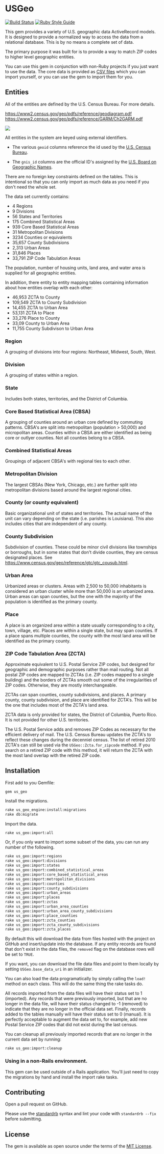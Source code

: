 # USGeo

[![Build Status](https://travis-ci.com/bdurand/us_geo.svg?branch=master)](https://travis-ci.com/bdurand/us_geo)
[![Ruby Style Guide](https://img.shields.io/badge/code_style-standard-brightgreen.svg)](https://github.com/testdouble/standard)

This gem provides a variety of U.S. geographic data ActiveRecord models. It is designed to provide a normalized way to access the data from a relational database. This is by no means a complete set of data.

The primary purpose it was built for is to provide a way to match ZIP codes to higher level geographic entities.

You can use this gem in conjunction with non-Ruby projects if you just want to use the data. The core data is provided as [CSV files](./data/2020_dist/) which you can import yourself, or you can use the gem to import them for you.

## Entities

All of the entities are defined by the U.S. Census Bureau. For more details.

https://www2.census.gov/geo/pdfs/reference/geodiagram.pdf
https://www2.census.gov/geo/pdfs/reference/GARM/Ch2GARM.pdf

[![](https://mermaid.ink/img/pako:eNqFVEFuwjAQ_IrlM_kAQpVa0iNS1YhLlcvGXqglx0a2U4lS_t7EDlESlpALZmZ2s5qd-MKFlcjXXGjwPldwdFCXhrVPRNgnHpU1pRljufpR_g4tAgRkU2xrGxPOFFY0lSTbfIkAU-RDg8B5D4dv4FF2L1U-KAH61SHMVXWlzBPRDoOzJ6tVAEOwSiyxo1ralL2rqMIIq1-UD6itbnxAd2M6T9gmy14GQyl0YulU0FvYgfHIxr0SnhYdiXzS5fYvUnHJCU_7ng-VzuzBVEkzt5xt_rJsYaexZraIpzW3ccgI9PMtvfARS1hHxYAwZqHfUpCGCKVVpu-DIEY7njHjMUiK2NEkocnsUZYHRR_UOwFf8RpdDUq2d8ulKyh5-MYaS75ujxIP0OhQ8tJcW2lzkm2W3qUK1vH1AbTHFYcm2OJsxAAkVX9HDSjGql1_i3U_13-31qQd?type=png)](https://mermaid.live/edit#pako:eNqFVEFuwjAQ_IrlM_kAQpVa0iNS1YhLlcvGXqglx0a2U4lS_t7EDlESlpALZmZ2s5qd-MKFlcjXXGjwPldwdFCXhrVPRNgnHpU1pRljufpR_g4tAgRkU2xrGxPOFFY0lSTbfIkAU-RDg8B5D4dv4FF2L1U-KAH61SHMVXWlzBPRDoOzJ6tVAEOwSiyxo1ralL2rqMIIq1-UD6itbnxAd2M6T9gmy14GQyl0YulU0FvYgfHIxr0SnhYdiXzS5fYvUnHJCU_7ng-VzuzBVEkzt5xt_rJsYaexZraIpzW3ccgI9PMtvfARS1hHxYAwZqHfUpCGCKVVpu-DIEY7njHjMUiK2NEkocnsUZYHRR_UOwFf8RpdDUq2d8ulKyh5-MYaS75ujxIP0OhQ8tJcW2lzkm2W3qUK1vH1AbTHFYcm2OJsxAAkVX9HDSjGql1_i3U_13-31qQd)

All entities in the system are keyed using external identifiers.

* The various `geoid` columns reference the id used by the [U.S. Census Bureau](https://www.census.gov/programs-surveys/geography/guidance/geo-identifiers.html).

* The `gnis_id` columns are the official ID's assigned by the [U.S. Board on Geographic Names](https://geonames.usgs.gov).


There are no foreign key constraints defined on the tables. This is intentional so that you can only import as much data as you need if you don't need the whole set.

The data set currently contains:

* 4 Regions
* 9 Divisions
* 56 States and Territories
* 175 Combined Statistical Areas
* 939 Core Based Statistical Areas
* 31 Metropolitan Divisions
* 3234 Counties or equivalents
* 35,657 County Subdivisions
* 2,313 Urban Areas
* 31,846 Places
* 33,791 ZIP Code Tabulation Areas

The population, number of housing units, land area, and water area is supplied for all geographic entities.

In addition, there entity to entity mapping tables containing information about how entities overlap with each other:

* 46,953 ZCTA to County
* 109,549 ZCTA to County Subdivision
* 14,455 ZCTA to Urban Area
* 53,131 ZCTA to Place
* 33,276 Place to County
* 33,09 County to Urban Area
* 11,755 County Subdivison to Urban Area

### Region

A grouping of divisions into four regions: Northeast, Midwest, South, West.

### Division

A grouping of states within a region.

### State

Includes both states, territories, and the District of Columbia.

### Core Based Statistical Area (CBSA)

A grouping of counties around an urban core defined by commuting patterns. CBSA's are split into metropolitan (population > 50,000) and micropolitan areas. Counties within a CBSA are either identified as being core or outlyer counties. Not all counties belong to a CBSA.

### Combined Statistical Areas

Groupings of adjacent CBSA's with regional ties to each other.

### Metropolitan Division

The largest CBSAs (New York, Chicago, etc.) are further split into metropolitan divisions based around the largest regional cities.

### County (or county equivalent)

Basic organizational unit of states and territories. The actual name of the unit can vary depending on the state (i.e. parishes is Louisiana). This also includes cities that are independent of any county.

### County Subdivision

Subdivision of counties. These could be minor civil divisions like townships or borroughs, but in some states that don't divide counties, they are census designated places. See https://www.census.gov/geo/reference/gtc/gtc_cousub.html.

### Urban Area

Urbanized areas or clusters. Areas with 2,500 to 50,000 inhabitants is considered an urban cluster while more than 50,000 is an urbanized area. Urban areas can span counties, but the one with the majority of the population is identified as the primary county.

### Place

A place is an organized area within a state usually corresponding to a city, town, village, etc. Places are within a single state, but may span counties. If a place spans multiple counties, the county with the most land area will be identified as the primary county.

### ZIP Code Tabulation Area (ZCTA)

Approximate equivalent to U.S. Postal Service ZIP codes, but designed for geographic and demographic purposes rather than mail routing. Not all postal ZIP codes are mapped to ZCTAs (i.e. ZIP codes mapped to a single building) and the borders of ZCTAs smooth out some of the irregularities of ZIP codes. Otherwise, they are mostly interchangeable.

ZCTAs can span counties, county subdivisions, and places. A primary county, county subdivision, and place are identified for ZCTA's. This will be the one that includes most of the ZCTA's land area.

ZCTA data is only provided for states, the District of Columbia, Puerto Rico. It is not provided for other U.S. territories.

The U.S. Postal Service adds and removes ZIP Codes as necessary for the efficient delivery of mail. The U.S. Census Bureau updates the ZCTA's to reflect these changes during the decenniel census. The list of retired 2010 ZCTA's can still be used via the `USGeo::Zcta.for_zipcode` method. If you search on a retired ZIP code with this method, it will return the ZCTA with the most land overlap with the retired ZIP code.

## Installation

First add to you Gemfile:

`gem us_geo`

Install the migrations.

```bash
rake us_geo_engine:install:migrations
rake db:migrate
```

Import the data.

```bash
rake us_geo:import:all
```

Or, if you only want to import some subset of the data, you can run any number of the following.

```bash
rake us_geo:import:regions
rake us_geo:import:divisions
rake us_geo:import:states
rake us_geo:import:combined_statistical_areas
rake us_geo:import:core_based_statistical_areas
rake us_geo:import:metropolitan_divisions
rake us_geo:import:counties
rake us_geo:import:county_subdivisions
rake us_geo:import:urban_areas
rake us_geo:import:places
rake us_geo:import:zctas
rake us_geo:import:urban_area_counties
rake us_geo:import:urban_area_county_subdivisions
rake us_geo:import:place_counties
rake us_geo:import:zcta_counties
rake us_geo:import:zcta_county_subdivisions
rake us_geo:import:zcta_places
```

By default this will download the data from files hosted with the project on GitHub and insert/update into the database. If any entity records are found that don't exist in the data files, the `removed` flag on the database rows will be set to `TRUE`.

If you want, you can download the file data files and point to them locally by setting `USGeo.base_data_uri` in an initializer.

You can also load the data programatically by simply calling the `load!` method on each class. This will do the same thing the rake tasks do.

All records imported from the data files will have their status set to 1 (imported). Any records that were previously imported, but that are no longer in the data file, will have their status changed to -1 (removed) to indicate that they are no longer in the official data set. Finally, records added to the tables manually will have their status set to 0 (manual). It is perfectly acceptable to augment the data set to, for example, add new Postal Service ZIP codes that did not exist during the last census.

You can cleanup all previously imported records that are no longer in the current data set by running:

```bash
rake us_geo:import:cleanup
```

### Using in a non-Rails environment.

This gem can be used outside of a Rails application. You'll just need to copy the migrations by hand and install the import rake tasks.

## Contributing

Open a pull request on GitHub.

Please use the [standardrb](https://github.com/testdouble/standard) syntax and lint your code with `standardrb --fix` before submitting.

## License

The gem is available as open source under the terms of the [MIT License](https://opensource.org/licenses/MIT).
